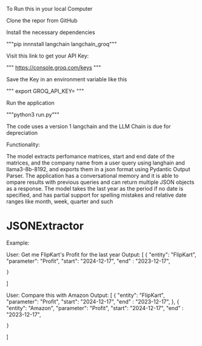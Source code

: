 To Run this in your local Computer

Clone the repor from GitHub

Install the necessary dependencies

"""pip innnstall langchain langchain_groq"""

Visit this link to get your API Key:

""" https://console.groq.com/keys """

Save the Key in an environment variable like this

""" export GROQ_API_KEY=<your-api-key-here> """

Run the application

"""python3 run.py"""

The code uses a version 1 langchain and the LLM Chain is due for depreciation

Functionality:

The model extracts perfomance matrices,
start and end date of the matrices, and
the company name from a user query using
langhain and llama3-8b-8192, and exports
them in a json format using Pydantic
Output Parser. The application has a
conversational memory and it is able to
ompare results with previous queries and
can return multiple JSON objects as a
response. The model takes the last year
as the period if no date is specified,
and has partial support for spelling
mistakes and relative date ranges like
month, week, quarter and such

# JSONExtractor

Example:

User: Get me FlipKart's Profit for the last year
Output: [
{
"entity": "FlipKart",
"parameter": "Profit",
"start": "2024-12-17",
"end" : "2023-12-17",

    }

]

User: Compare this with Amazon
Output: [
{
"entity": "FlipKart",
"parameter": "Profit",
"start": "2024-12-17",
"end" : "2023-12-17",
},
{
"entity": "Amazon",
"parameter": "Profit",
"start": "2024-12-17",
"end" : "2023-12-17",

    }

]
